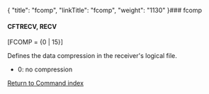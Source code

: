{
    "title": "fcomp",
    "linkTitle": "fcomp",
    "weight": "1130"
}### <span id="fcomp"></span>fcomp

#### CFTRECV, RECV

\[FCOMP = {0 | 15}\]

Defines the data compression in the receiver's logical file.

-   0: no compression

[Return to Command index](../../)
